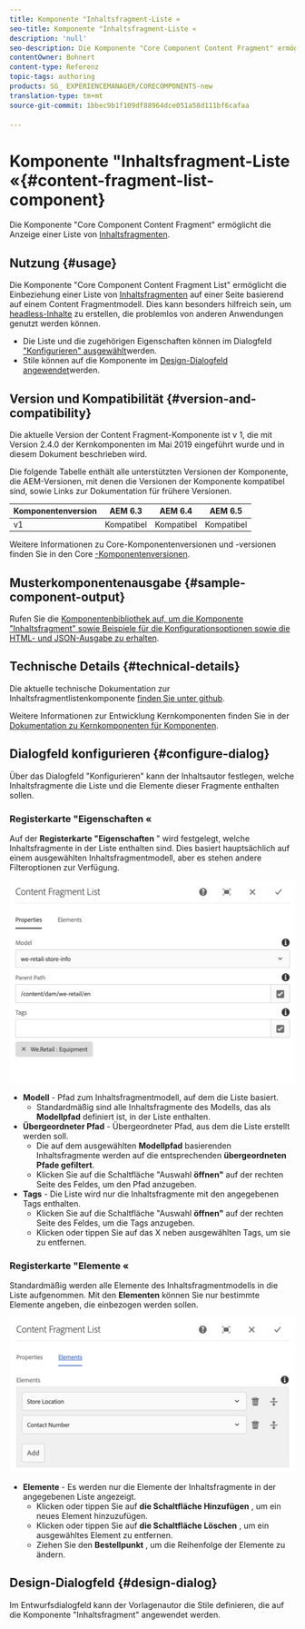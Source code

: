 ```yaml
---
title: Komponente "Inhaltsfragment-Liste «
seo-title: Komponente "Inhaltsfragment-Liste «
description: 'null'
seo-description: Die Komponente "Core Component Content Fragment" ermöglicht die Anzeige einer Liste von Inhaltsfragmenten.
contentOwner: Bohnert
content-type: Referenz
topic-tags: authoring
products: SG_ EXPERIENCEMANAGER/CORECOMPONENTS-new
translation-type: tm+mt
source-git-commit: 1bbec9b1f109df88964dce051a58d111bf6cafaa

---
```



# Komponente &quot;Inhaltsfragment-Liste «{#content-fragment-list-component}

Die Komponente &quot;Core Component Content Fragment&quot; ermöglicht die Anzeige einer Liste von [Inhaltsfragmenten](https://helpx.adobe.com/experience-manager/6-5/assets/using/content-fragments.html).

## Nutzung {#usage}

Die Komponente &quot;Core Component Content Fragment List&quot; ermöglicht die Einbeziehung einer Liste von [Inhaltsfragmenten](https://helpx.adobe.com/experience-manager/6-5/assets/using/content-fragments.html) auf einer Seite basierend auf einem Content Fragmentmodell. Dies kann besonders hilfreich sein, um [headless-Inhalte](https://helpx.adobe.com/experience-manager/6-5/sites/developing/user-guide.html?topic=/experience-manager/6-5/sites/developing/morehelp/headless.ug.js) zu erstellen, die problemlos von anderen Anwendungen genutzt werden können.

* Die Liste und die zugehörigen Eigenschaften können im Dialogfeld [&quot;Konfigurieren&quot; ausgewählt](#configure-dialog)werden.
* Stile können auf die Komponente im [Design-Dialogfeld angewendet](#design-dialog)werden.

## Version und Kompatibilität {#version-and-compatibility}

Die aktuelle Version der Content Fragment-Komponente ist v 1, die mit Version 2.4.0 der Kernkomponenten im Mai 2019 eingeführt wurde und in diesem Dokument beschrieben wird.

Die folgende Tabelle enthält alle unterstützten Versionen der Komponente, die AEM-Versionen, mit denen die Versionen der Komponente kompatibel sind, sowie Links zur Dokumentation für frühere Versionen.

| Komponentenversion | AEM 6.3 | AEM 6.4 | AEM 6.5 |
|--- |--- |--- |---|
| v1 | Kompatibel | Kompatibel | Kompatibel |

Weitere Informationen zu Core-Komponentenversionen und -versionen finden Sie in den Core [-Komponentenversionen](versions.md).

## Musterkomponentenausgabe {#sample-component-output}

Rufen Sie die [Komponentenbibliothek auf, um die Komponente &quot;Inhaltsfragment&quot; sowie Beispiele für die Konfigurationsoptionen sowie die HTML- und JSON-Ausgabe zu erhalten](http://opensource.adobe.com/aem-core-wcm-components/library/content-fragment-list.html).

## Technische Details {#technical-details}

Die aktuelle technische Dokumentation zur Inhaltsfragmentlistenkomponente [finden Sie unter github](https://github.com/adobe/aem-core-wcm-components/blob/master/content/src/content/jcr_root/apps/core/wcm/components/contentfragmentlist/v1/contentfragmentlist).

Weitere Informationen zur Entwicklung Kernkomponenten finden Sie in der [Dokumentation zu Kernkomponenten für Komponenten](developing.md).

## Dialogfeld konfigurieren {#configure-dialog}

Über das Dialogfeld &quot;Konfigurieren&quot; kann der Inhaltsautor festlegen, welche Inhaltsfragmente die Liste und die Elemente dieser Fragmente enthalten sollen.

### Registerkarte &quot;Eigenschaften «

Auf der **Registerkarte &quot;Eigenschaften** &quot; wird festgelegt, welche Inhaltsfragmente in der Liste enthalten sind. Dies basiert hauptsächlich auf einem ausgewählten Inhaltsfragmentmodell, aber es stehen andere Filteroptionen zur Verfügung.

![](assets/screen-shot-2019-05-08-10.47.19.png)

* **Modell** - Pfad zum Inhaltsfragmentmodell, auf dem die Liste basiert.
   * Standardmäßig sind alle Inhaltsfragmente des Modells, das als **Modellpfad** definiert ist, in der Liste enthalten.
* **Übergeordneter Pfad** - Übergeordneter Pfad, aus dem die Liste erstellt werden soll.
   * Die auf dem ausgewählten **Modellpfad** basierenden Inhaltsfragmente werden auf die entsprechenden **übergeordneten Pfade gefiltert**.
   * Klicken Sie auf die Schaltfläche &quot;Auswahl **öffnen&quot;** auf der rechten Seite des Feldes, um den Pfad anzugeben.
* **Tags** - Die Liste wird nur die Inhaltsfragmente mit den angegebenen Tags enthalten.
   * Klicken Sie auf die Schaltfläche &quot;Auswahl **öffnen&quot;** auf der rechten Seite des Feldes, um die Tags anzugeben.
   * Klicken oder tippen Sie auf das X neben ausgewählten Tags, um sie zu entfernen.


### Registerkarte &quot;Elemente «

Standardmäßig werden alle Elemente des Inhaltsfragmentmodells in die Liste aufgenommen. Mit den **Elementen** können Sie nur bestimmte Elemente angeben, die einbezogen werden sollen.

![](assets/screen-shot-2019-05-08-10.47.34.png)

* **Elemente** - Es werden nur die Elemente der Inhaltsfragmente in der angegebenen Liste angezeigt.
   * Klicken oder tippen Sie auf **die Schaltfläche Hinzufügen** , um ein neues Element hinzuzufügen.
   * Klicken oder tippen Sie auf **die Schaltfläche Löschen** , um ein ausgewähltes Element zu entfernen.
   * Ziehen Sie den **Bestellpunkt** , um die Reihenfolge der Elemente zu ändern.

## Design-Dialogfeld {#design-dialog}

Im Entwurfsdialogfeld kann der Vorlagenautor die Stile definieren, die auf die Komponente &quot;Inhaltsfragment&quot; angewendet werden.